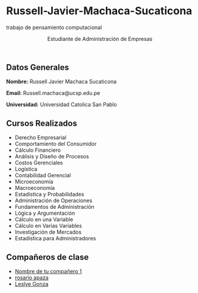 # Russell-Javier-Machaca-Sucaticona
trabajo de pensamiento computacional
<html lang="es">
<head>
    <meta charset="UTF-8">
    <meta name="viewport" content="width=device-width, initial-scale=1.0">
</head>
<body>
    <header>
        <p>Estudiante de Administración de Empresas</p>
    </header>
  <section>
        <h2>Datos Generales</h2>
        <p><strong>Nombre:</strong> Russell Javier Machaca Sucaticona</p>
        <p><strong>Email:</strong> Russell.machaca@ucsp.edu.pe</p>
        <p><strong>Universidad:</strong> Universidad Catolica San Pablo</p>
    </section>
<body>
    <h2>Cursos Realizados</h2>
    <ul>
            <li>Derecho Empresarial</li>
            <li>Comportamiento del Consumidor</li>
            <li>Cálculo Financiero</li>
            <li>Análisis y Diseño de Procesos</li>
            <li>Costos Gerenciales</li>
            <li>Logística</li>
            <li>Contabilidad Gerencial</li>
            <li>Microeconomía</li>
            <li>Macroeconomía</li>
            <li>Estadística y Probabilidades</li>
            <li>Administración de Operaciones</li>
            <li>Fundamentos de Administración</li>
            <li>Lógica y Argumentación</li>
            <li>Cálculo en una Variable</li>
            <li>Cálculo en Varias Variables</li>
            <li>Investigación de Mercados</li>
            <li>Estadística para Administradores</li>
    </ul>
    <h2>Compañeros de clase</h2>
    <ul>
        <li><a href="enlace-a-la-página-del-compañero1.html">Nombre de tu compañero 1</a></li>
        <li><a href="https://rosarioapaza.github.io/rosarioleandraapazamamani/">rosario apaza</a></li>
        <li><a href="https://leslyegonza.github.io/LeslyeMilagrosGonzaRamos/">Leslye Gonza</a></li>
    </ul>
</body>
